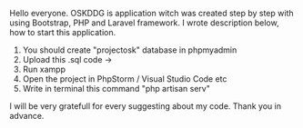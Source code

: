 Hello everyone. OSKDDG is application witch was created step by step with using Bootstrap, PHP and Laravel framework. I wrote description below, how to start this application.

1. You should create "projectosk" database in phpmyadmin
2. Upload this .sql code -> 
3. Run xampp
4. Open the project in PhpStorm / Visual Studio Code etc
5. Write in terminal this command "php artisan serv"

I will be very gratefull for every suggesting about my code. Thank you in advance.
